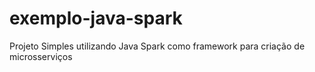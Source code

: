 # exemplo-java-spark
Projeto Simples utilizando Java Spark como framework para criação de microsserviços
